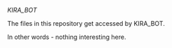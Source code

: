 _KIRA_BOT_

The files in this repository get accessed by KIRA_BOT.

In other words - nothing interesting here.
